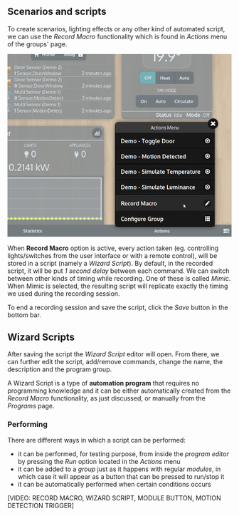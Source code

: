 ## Scenarios and scripts


To create scenarios, lighting effects or any other kind of automated script,
we can use the *Record Macro* functionality which is found in *Actions* menu
of the groups' page.

<div class="media-container">
    <img self="size-medium" alt="Macro recording funcionality" src="images/docs/macro_record_01.png">
</div>

When **Record Macro** option is active, every action taken (eg. controlling lights/switches
from the user interface or with a remote control), will be stored in a script
(namely a *Wizard Script*). 
By default, in the recorded script, it will be put *1 second delay* between each command.
We can switch between other kinds of timing while recording. One of these is called _Mimic_.
When Mimic is selected, the resulting script will replicate exactly the timing 
we used during the recording session.

To end a recording session and save the script, click the *Save* button in the bottom bar.

## Wizard Scripts

After saving the script the *Wizard Script* editor will open.
From there, we can further edit the script, add/remove commands, change the name,
the description and the program group.

A Wizard Script is a type of **automation program** that requires no programming knowledge
and it can be either automatically created from the *Record Macro* functionality,
as just discussed, or manually from the *Programs* page.

### Performing

There are different ways in which a script can be performed: 
- it can be performed, for testing purpose, from inside the *program editor* by pressing the
*Run* option located in the *Actions* menu
- it can be added to a *group* just as it happens with regular *modules*, in which
case it will appear as a button that can be pressed to run/stop it
- it can be automatically performed when certain conditions occurs

[VIDEO: RECORD MACRO, WIZARD SCRIPT, MODULE BUTTON, MOTION DETECTION TRIGGER]

<br/>

